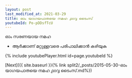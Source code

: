 ```yaml
---
layout: post
last_modified_at: 2021-03-29
title: ഓം യാഗയപാതയെ നമഹ ൧൦൮ ടൈംസ്
youtubeId: Po-pDDsfTcU
---
```

 
 
 ഓം സരണയായ നമഹ 
 
 -  ആർക്കാണ് മറ്റുള്ളവരെ പരിപാലിക്കാൻ കഴിയുക 
 
  
 
  
 
 
 
 
 
 


{% include youtubePlayer.html id=page.youtubeId %}
 
[Next]({{ site.baseurl }}{% link  split2/_posts/2015-05-30-ഓം യാഗയപാതയെ നമഹ ൧൦൮ ടൈംസ്.md%})
 

